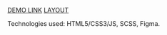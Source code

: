 [DEMO LINK](https://taras-hevko.github.io/ECO/)
[LAYOUT](https://www.figma.com/file/Fz588JKGuPS2Bk21De4KE5/brand_of_eco-cosmetics-(Edit)?node-id=1%3A2)

Technologies used: HTML5/CSS3/JS, SCSS, Figma.
